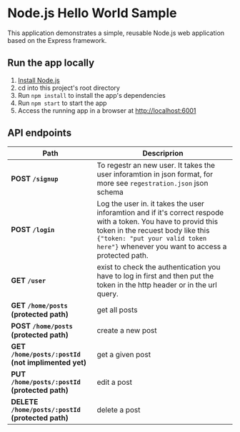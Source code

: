 # Node.js Hello World Sample

This application demonstrates a simple, reusable Node.js web application based on the Express framework.

## Run the app locally

1. [Install Node.js][]
1. cd into this project's root directory
1. Run `npm install` to install the app's dependencies
1. Run `npm start` to start the app
1. Access the running app in a browser at <http://localhost:6001>

[Install Node.js]: https://nodejs.org/en/download/

## API endpoints

Path                  |  Descriprion
----------------------|-----------------------------------------------
**POST `/signup`**    | To regestr an new user. It takes the user inforamtion in json format, for more see `regestration.json` json schema
**POST `/login`**      | Log the user in. it takes the user inforamtion and if it's correct respode with a token. You have to provid this token in the recuest body like this `{"token: "put your valid token here"}` whenever you want to access a protected path.
**GET `/user`**       | exist to check the authentication you have to log in first and then put the token in the http header or in the url query.
**GET `/home/posts` (protected path)**  | get all posts
**POST `/home/posts` (protected path)** | create a new post
**GET `/home/posts/:postId` (not implimented yet)** | get a given post
**PUT `/home/posts/:postId` (protected path)** | edit a post
**DELETE `/home/posts/:postId` (protected path)** | delete a post